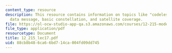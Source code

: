 ```yaml
---
content_type: resource
description: This resource contains information on topics like "codeless" tracking,
  data message, basic constellation, and satellite coverage.
file: https://ol-ocw-studio-app-qa.s3.amazonaws.com/courses/12-215-modern-navigation-fall-2006/88cb8b486ca66bd714ca004fd09dd745_12_215_lec17.pdf
file_type: application/pdf
resourcetype: Document
title: 12_215_lec17.pdf
uid: 88cb8b48-6ca6-6bd7-14ca-004fd09dd745
---
```

